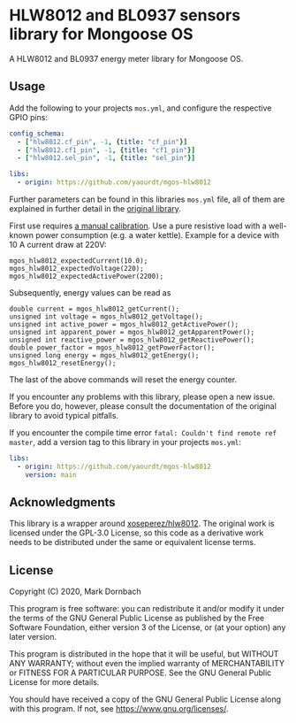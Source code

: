 # HLW8012 and BL0937 sensors library for Mongoose OS

A HLW8012 and BL0937 energy meter library for Mongoose OS.

## Usage
Add the following to your projects `mos.yml`, and configure the respective GPIO
pins:

```yml
config_schema:
  - ["hlw8012.cf_pin", -1, {title: "cf_pin"}]
  - ["hlw8012.cf1_pin", -1, {title: "cf1_pin"}]
  - ["hlw8012.sel_pin", -1, {title: "sel_pin"}]

libs:
  - origin: https://github.com/yaourdt/mgos-hlw8012
```

Further parameters can be found in this libraries `mos.yml` file, all of them
are explained in further detail in the [original library](https://github.com/xoseperez/hlw8012).

First use requires [a manual calibration](https://github.com/xoseperez/hlw8012#manual-calibration).
Use a pure resistive load with a well-known power consumption (e.g. a water
kettle). Example for a device with 10 A current draw at 220V:

```
mgos_hlw8012_expectedCurrent(10.0);
mgos_hlw8012_expectedVoltage(220);
mgos_hlw8012_expectedActivePower(2200);
```

Subsequently, energy values can be read as

```
double current = mgos_hlw8012_getCurrent();
unsigned int voltage = mgos_hlw8012_getVoltage();
unsigned int active_power = mgos_hlw8012_getActivePower();
unsigned int apparent_power = mgos_hlw8012_getApparentPower();
unsigned int reactive_power = mgos_hlw8012_getReactivePower();
double power_factor = mgos_hlw8012_getPowerFactor();
unsigned long energy = mgos_hlw8012_getEnergy();
mgos_hlw8012_resetEnergy();
```

The last of the above commands will reset the energy counter.

If you encounter any problems with this library, please open a new issue. Before
you do, however, please consult the documentation of the original library to
avoid typical pitfalls.

If you encounter the compile time error `fatal: Couldn't find remote ref master`,
add a version tag to this library in your projects `mos.yml`:
```yml
libs:
  - origin: https://github.com/yaourdt/mgos-hlw8012
    version: main
```

## Acknowledgments
This library is a wrapper around [xoseperez/hlw8012](https://github.com/xoseperez/hlw8012).
The original work is licensed under the GPL-3.0 License, so this code as a
derivative work needs to be distributed under the same or equivalent license
terms.

## License

Copyright (C) 2020, Mark Dornbach

This program is free software: you can redistribute it and/or modify
it under the terms of the GNU General Public License as published by
the Free Software Foundation, either version 3 of the License, or
(at your option) any later version.

This program is distributed in the hope that it will be useful,
but WITHOUT ANY WARRANTY; without even the implied warranty of
MERCHANTABILITY or FITNESS FOR A PARTICULAR PURPOSE.  See the
GNU General Public License for more details.

You should have received a copy of the GNU General Public License
along with this program. If not, see https://www.gnu.org/licenses/.
